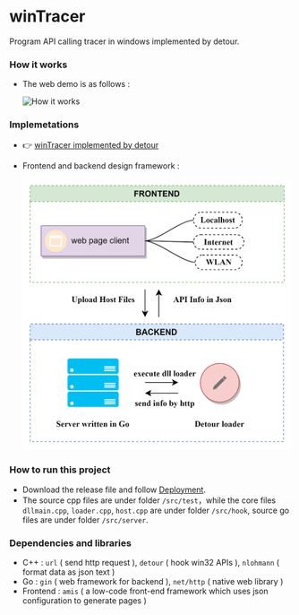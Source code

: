 # winTracer

Program API calling tracer in windows implemented by detour.

### How it works

* The web demo is as follows :

  ![How it works](image/winTracer.gif)

### Implemetations

* 👉 [winTracer implemented by detour](https://ganliber.github.io/2022/09/13/system/detour-winTracer/)

* Frontend and backend design framework :

  ![framwork](image/winTracer.png)

### How to run this project

* Download the release file and follow [Deployment](s).
* The source cpp files are under folder `/src/test`，while the core files `dllmain.cpp`, `loader.cpp`, `host.cpp` are under folder `/src/hook`, source go files are under folder `/src/server`.

### Dependencies and libraries

* C++ : `url` ( send http request ), `detour` ( hook win32 APIs ), `nlohmann` ( format data as json text )
* Go : `gin` ( web framework for backend ), `net/http` ( native web library )
* Frontend : `amis` ( a low-code front-end framework which uses json configuration to generate pages )
